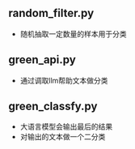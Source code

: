 ## random_filter.py
* 随机抽取一定数量的样本用于分类

## green_api.py
* 通过调取llm帮助文本做分类

## green_classfy.py
* 大语言模型会输出最后的结果
* 对输出的文本做一个二分类

